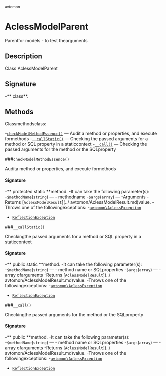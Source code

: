 <small>avtomon </small>

AclessModelParent
=================

Parentfor models - to test thearguments

Description
-----------

Class AclessModelParent

Signature
---------

-** class**.

Methods
-------

Classmethodsclass:

-[`checkModelMethodEssence()`](#checkModelMethodEssence) &mdash; Audit a method or properties, and execute formethods
-[`__callStatic()`](#__callStatic) &mdash; Checking the passed arguments for a method or SQL property in a staticcontext
-[`__call()`](#__call) &mdash; Checking the passed arguments for the method or the SQLproperty

###`checkModelMethodEssence()`<a name="checkModelMethodEssence"></a>

Audita method or properties, and execute formethods

#### Signature

-** protected static **method.
-It can take the following parameter(s):
-`$methodName`(`string`) &mdash; - methodname
-`$args`(`array`) &mdash; -Arguments
-Returns [`AclessModelResult`](../ avtomon/AclessModelResult.md)value.
-Throws one of the followingexceptions:
-[`avtomon\AclessException`](../avtomon/AclessException.md)
  - [`ReflectionException`](http://php.net/class.ReflectionException)

###`__callStatic()`<a name="__callStatic"></a>

Checkingthe passed arguments for a method or SQL property in a staticcontext

#### Signature

-** public static **method.
-It can take the following parameter(s):
-`$methodName`(`string`) &mdash; - method name or SQLproperties
-`$args`(`array`) &mdash; - array ofarguments
-Returns [`AclessModelResult`](../ avtomon/AclessModelResult.md)value.
-Throws one of the followingexceptions:
-[`avtomon\AclessException`](../avtomon/AclessException.md)
  - [`ReflectionException`](http://php.net/class.ReflectionException)

###`__call()`<a name="__call"></a>

Checkingthe passed arguments for the method or the SQLproperty

#### Signature

-** public **method.
-It can take the following parameter(s):
-`$methodName`(`string`) &mdash; - method name or SQLproperties
-`$args`(`array`) &mdash; - array ofarguments
-Returns [`AclessModelResult`](../ avtomon/AclessModelResult.md)value.
-Throws one of the followingexceptions:
-[`avtomon\AclessException`](../avtomon/AclessException.md)
  - [`ReflectionException`](http://php.net/class.ReflectionException)


